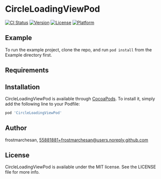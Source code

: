 # CircleLoadingViewPod

[![CI Status](https://img.shields.io/travis/frostmarchesan/CircleLoadingViewPod.svg?style=flat)](https://travis-ci.org/frostmarchesan/CircleLoadingViewPod)
[![Version](https://img.shields.io/cocoapods/v/CircleLoadingViewPod.svg?style=flat)](https://cocoapods.org/pods/CircleLoadingViewPod)
[![License](https://img.shields.io/cocoapods/l/CircleLoadingViewPod.svg?style=flat)](https://cocoapods.org/pods/CircleLoadingViewPod)
[![Platform](https://img.shields.io/cocoapods/p/CircleLoadingViewPod.svg?style=flat)](https://cocoapods.org/pods/CircleLoadingViewPod)

## Example

To run the example project, clone the repo, and run `pod install` from the Example directory first.

## Requirements

## Installation

CircleLoadingViewPod is available through [CocoaPods](https://cocoapods.org). To install
it, simply add the following line to your Podfile:

```ruby
pod 'CircleLoadingViewPod'
```

## Author

frostmarchesan, 55881881+frostmarchesan@users.noreply.github.com

## License

CircleLoadingViewPod is available under the MIT license. See the LICENSE file for more info.

